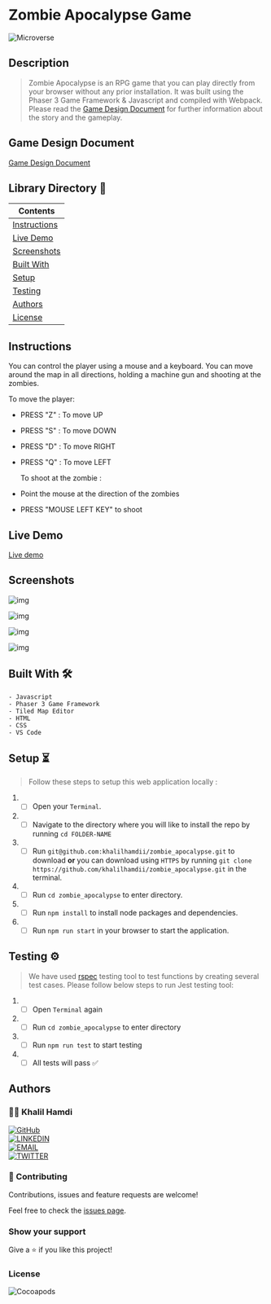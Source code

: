 # Zombie Apocalypse Game

![Microverse](https://img.shields.io/badge/-Microverse-6F23FF?style=for-the-badge)

## Description

> Zombie Apocalypse is an RPG game that you can play directly from your browser without any prior installation. It was built using the Phaser 3 Game Framework & Javascript and compiled with Webpack. Please read the [Game Design Document](#game-design-document) for further information about the story and the gameplay.

## Game Design Document

[Game Design Document](./GAME_DESIGN_DOCUMENT.md)

## Library Directory 📙

| Contents                      |
| ----------------------------- |
| [Instructions](#instructions) |
| [Live Demo](#live-demo)       |
| [Screenshots](#screenshots)   |
| [Built With](#built-with-🛠)   |
| [Setup](#setup-⏳)            |
| [Testing](#testing-⚙️)        |
| [Authors](#authors)           |
| [License](#license)           |

## Instructions

You can control the player using a mouse and a keyboard. You can move around the map in all directions, holding a machine gun and shooting at the zombies.

To move the player:

- PRESS "Z" : To move UP
- PRESS "S" : To move DOWN
- PRESS "D" : To move RIGHT
- PRESS "Q" : To move LEFT

  To shoot at the zombie :

- Point the mouse at the direction of the zombies
- PRESS "MOUSE LEFT KEY" to shoot

## Live Demo

[Live demo](https://khalilhamdii.github.io/MyTodos/)

## Screenshots

![img](./Screenshots/SC-1.png)

![img](./Screenshots/SC-2.png)

![img](./Screenshots/SC-3.png)

![img](./Screenshots/SC-4.png)

## Built With 🛠

```
- Javascript
- Phaser 3 Game Framework
- Tiled Map Editor
- HTML
- CSS
- VS Code
```

## Setup ⏳

> Follow these steps to setup this web application locally :

1. - [ ] Open your `Terminal`.
2. - [ ] Navigate to the directory where you will like to install the repo by running `cd FOLDER-NAME`
3. - [ ] Run `git@github.com:khalilhamdii/zombie_apocalypse.git` to download <b>or</b> you can download using `HTTPS` by running `git clone https://github.com/khalilhamdii/zombie_apocalypse.git` in the terminal.
4. - [ ] Run `cd zombie_apocalypse` to enter directory.
5. - [ ] Run `npm install` to install node packages and dependencies.
6. - [ ] Run `npm run start` in your browser to start the application.

## Testing ⚙️

> We have used [rspec](https://jestjs.io/) testing tool to test functions by creating several test cases. Please follow below steps to run Jest testing tool:

1. - [ ] Open `Terminal` again
2. - [ ] Run `cd zombie_apocalypse` to enter directory
3. - [ ] Run `npm run test` to start testing
4. - [ ] All tests will pass ✅

## Authors

### 👨‍💻 Khalil Hamdi

[![GitHub](https://img.shields.io/badge/-GitHub-000?style=for-the-badge&logo=GitHub&logoColor=white)](https://github.com/khalilhamdii) <br>
[![LINKEDIN](https://img.shields.io/badge/-LINKEDIN-0077B5?style=for-the-badge&logo=Linkedin&logoColor=white)](https://www.linkedin.com/in/khalilhamdi/) <br>
[![EMAIL](https://img.shields.io/badge/-EMAIL-D14836?style=for-the-badge&logo=Mail.Ru&logoColor=white)](mailto:khaalil.hamdi@gmail.com) <br>
[![TWITTER](https://img.shields.io/badge/-TWITTER-1DA1F2?style=for-the-badge&logo=Twitter&logoColor=white)](https://twitter.com/Khalilhamdiii)

### 🤝 Contributing

Contributions, issues and feature requests are welcome!

Feel free to check the [issues page](https://github.com/khalilhamdii/MyTodos).

### Show your support

Give a ⭐️ if you like this project!

### License

![Cocoapods](https://img.shields.io/cocoapods/l/AFNetworking?color=red&style=for-the-badge)
